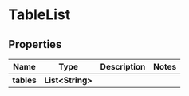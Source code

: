 

# TableList


## Properties

| Name | Type | Description | Notes |
|------------ | ------------- | ------------- | -------------|
|**tables** | **List&lt;String&gt;** |  |  |



